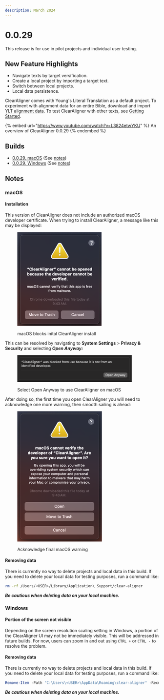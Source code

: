 ```yaml
---
description: March 2024
---
```


# 0.0.29

This release is for use in pilot projects and individual user testing.

## New Feature Highlights

* Navigate texts by target versification.
* Create a local project by importing a target text.
* Switch between local projects.
* Local data persistence.

ClearAligner comes with Young's Literal Translation as a default project. To experiment with alignment data for an entire Bible, download and import [YLT alignment data](https://drive.google.com/file/d/1hrDZ960GsCDWpGM8FSOvqdpmmUpegY1y/view?usp=drive\_link). To test ClearAligner with other texts, see [Getting Started](../getting-started.md#create-a-new-project).

{% embed url="https://www.youtube.com/watch?v=L3824etwYKU" %}
An overview of ClearAligner 0.0.29
{% endembed %}

## Builds

* [0.0.29, macOS](https://drive.google.com/file/d/1sUrzgNgdlxRcXRcqm7k\_0JzhPQFU\_X0-/view?usp=drive\_link) (See [notes](0.0.28.md#macos))
* [0.0.29, Windows](https://drive.google.com/file/d/1a-V36-NuIPILTM0uLIxy\_8wTgrKB6olD/view?usp=drive\_link) (See [notes](0.0.28.md#windows))

## Notes

### macOS

#### Installation

This version of ClearAligner does not include an authorized macOS developer certificate. When trying to install ClearAligner, a message like this may be displayed:

<figure><img src="../.gitbook/assets/image (1).png" alt="" width="276"><figcaption><p>macOS blocks inital ClearAligner install</p></figcaption></figure>

This can be resolved by navigating to **System Settings** > **Privacy & Security** and selecting _**Open Anyway:**_&#x20;

<figure><img src="../.gitbook/assets/image.png" alt="" width="375"><figcaption><p>Select Open Anyway to use ClearAligner on macOS</p></figcaption></figure>

After doing so, the first time you open ClearAligner you will need to acknowledge one more warning, then smooth sailing is ahead:

<figure><img src="../.gitbook/assets/image (2).png" alt="" width="277"><figcaption><p>Acknowledge final macOS warning</p></figcaption></figure>

#### Removing data

There is currently no way to delete projects and local data in this build. If you need to delete your local data for testing purposes, run a command like:

```bash
rm -rf /Users/<USER>/Library/Application\ Support/clear-aligner
```

_**Be cautious when deleting data on your local machine.**_

### Windows

#### Portion of the screen not visible

Depending on the screen resolution scaling setting in Windows, a portion of the ClearAligner UI may not be immediately visible. This will be addressed in future builds. For now, users can zoom in and out using `CTRL +` or `CTRL -` to resolve the problem.

#### Removing data

There is currently no way to delete projects and local data in this build. If you need to delete your local data for testing purposes, run a command like:

```powershell
Remove-Item -Path "C:\Users\<USER>\AppData\Roaming\clear-aligner" -Recurse -Force
```

_**Be cautious when deleting data on your local machine.**_
